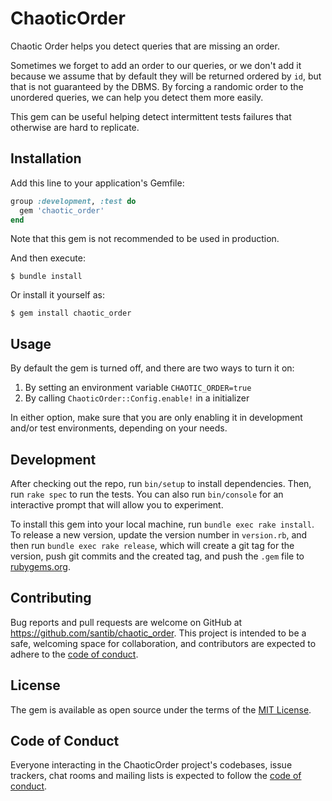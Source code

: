 # ChaoticOrder

Chaotic Order helps you detect queries that are missing an order.

Sometimes we forget to add an order to our queries, or we don't add it because we assume that by default they will be returned ordered by `id`, but that is not guaranteed by the DBMS. By forcing a randomic order to the unordered queries, we can help you detect them more easily.

This gem can be useful helping detect intermittent tests failures that otherwise are hard to replicate.

## Installation

Add this line to your application's Gemfile:

```ruby
group :development, :test do
  gem 'chaotic_order'
end
```

Note that this gem is not recommended to be used in production.

And then execute:

    $ bundle install

Or install it yourself as:

    $ gem install chaotic_order

## Usage

By default the gem is turned off, and there are two ways to turn it on:
1. By setting an environment variable `CHAOTIC_ORDER=true`
1. By calling `ChaoticOrder::Config.enable!` in a initializer

In either option, make sure that you are only enabling it in development and/or test environments, depending on your needs.

## Development

After checking out the repo, run `bin/setup` to install dependencies. Then, run `rake spec` to run the tests. You can also run `bin/console` for an interactive prompt that will allow you to experiment.

To install this gem into your local machine, run `bundle exec rake install`. To release a new version, update the version number in `version.rb`, and then run `bundle exec rake release`, which will create a git tag for the version, push git commits and the created tag, and push the `.gem` file to [rubygems.org](https://rubygems.org).

## Contributing

Bug reports and pull requests are welcome on GitHub at https://github.com/santib/chaotic_order. This project is intended to be a safe, welcoming space for collaboration, and contributors are expected to adhere to the [code of conduct](https://github.com/santib/chaotic_order/blob/master/CODE_OF_CONDUCT.md).

## License

The gem is available as open source under the terms of the [MIT License](https://opensource.org/licenses/MIT).

## Code of Conduct

Everyone interacting in the ChaoticOrder project's codebases, issue trackers, chat rooms and mailing lists is expected to follow the [code of conduct](https://github.com/santib/chaotic_order/blob/master/CODE_OF_CONDUCT.md).
